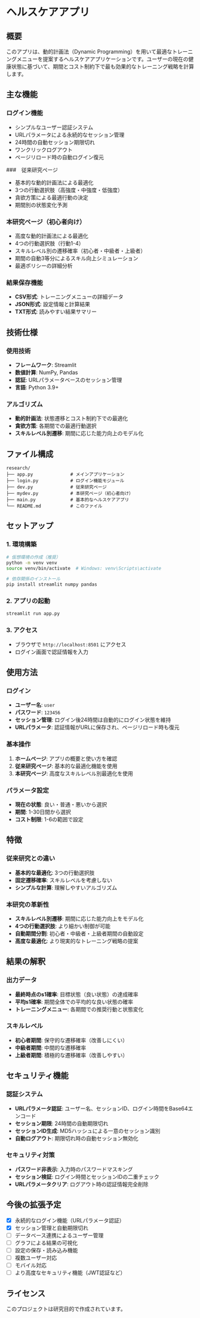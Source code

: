 # ヘルスケアアプリ

## 概要

このアプリは、動的計画法（Dynamic Programming）を用いて最適なトレーニングメニューを提案するヘルスケアアプリケーションです。ユーザーの現在の健康状態に基づいて、期間とコスト制約下で最も効果的なトレーニング戦略を計算します。

## 主な機能

### ログイン機能
- シンプルなユーザー認証システム
- URLパラメータによる永続的なセッション管理
- 24時間の自動セッション期限切れ
- ワンクリックログアウト
- ページリロード時の自動ログイン復元

###　従来研究ページ
- 基本的な動的計画法による最適化
- 3つの行動選択肢（高強度・中強度・低強度）
- 貪欲方策による最適行動の決定
- 期間別の状態変化予測

### 本研究ページ（初心者向け）
- 高度な動的計画法による最適化
- 4つの行動選択肢（行動1-4）
- スキルレベル別の遷移確率（初心者・中級者・上級者）
- 期間の自動3等分によるスキル向上シミュレーション
- 最適ポリシーの詳細分析

### 結果保存機能
- **CSV形式**: トレーニングメニューの詳細データ
- **JSON形式**: 設定情報と計算結果
- **TXT形式**: 読みやすい結果サマリー

## 技術仕様

### 使用技術
- **フレームワーク**: Streamlit
- **数値計算**: NumPy, Pandas
- **認証**: URLパラメータベースのセッション管理
- **言語**: Python 3.9+

### アルゴリズム
- **動的計画法**: 状態遷移とコスト制約下での最適化
- **貪欲方策**: 各期間での最適行動選択
- **スキルレベル別遷移**: 期間に応じた能力向上のモデル化

## ファイル構成

```
research/
├── app.py              # メインアプリケーション
├── login.py            # ログイン機能モジュール
├── dev.py              # 従来研究ページ
├── mydev.py            # 本研究ページ（初心者向け）
├── main.py             # 基本的なヘルスケアアプリ
└── README.md           # このファイル
```

## セットアップ

### 1. 環境構築
```bash
# 仮想環境の作成（推奨）
python -m venv venv
source venv/bin/activate  # Windows: venv\Scripts\activate

# 依存関係のインストール
pip install streamlit numpy pandas
```

### 2. アプリの起動
```bash
streamlit run app.py
```

### 3. アクセス
- ブラウザで `http://localhost:8501` にアクセス
- ログイン画面で認証情報を入力

## 使用方法

### ログイン
- **ユーザー名**: `user`
- **パスワード**: `123456`
- **セッション管理**: ログイン後24時間は自動的にログイン状態を維持
- **URLパラメータ**: 認証情報がURLに保存され、ページリロード時も復元

### 基本操作
1. **ホームページ**: アプリの概要と使い方を確認
2. **従来研究ページ**: 基本的な最適化機能を使用
3. **本研究ページ**: 高度なスキルレベル別最適化を使用

### パラメータ設定
- **現在の状態**: 良い・普通・悪いから選択
- **期間**: 1-30日間から選択
- **コスト制限**: 1-6の範囲で設定

## 特徴

### 従来研究との違い
- **基本的な最適化**: 3つの行動選択肢
- **固定遷移確率**: スキルレベルを考慮しない
- **シンプルな計算**: 理解しやすいアルゴリズム

### 本研究の革新性
- **スキルレベル別遷移**: 期間に応じた能力向上をモデル化
- **4つの行動選択肢**: より細かい制御が可能
- **自動期間分割**: 初心者・中級者・上級者期間の自動設定
- **高度な最適化**: より現実的なトレーニング戦略の提案

## 結果の解釈

### 出力データ
- **最終時点のs1確率**: 目標状態（良い状態）の達成確率
- **平均s1確率**: 期間全体での平均的な良い状態の確率
- **トレーニングメニュー**: 各期間での推奨行動と状態変化

### スキルレベル
- **初心者期間**: 保守的な遷移確率（改善しにくい）
- **中級者期間**: 中間的な遷移確率
- **上級者期間**: 積極的な遷移確率（改善しやすい）

## セキュリティ機能

### 認証システム
- **URLパラメータ認証**: ユーザー名、セッションID、ログイン時間をBase64エンコード
- **セッション期限**: 24時間の自動期限切れ
- **セッションID生成**: MD5ハッシュによる一意のセッション識別
- **自動ログアウト**: 期限切れ時の自動セッション無効化

### セキュリティ対策
- **パスワード非表示**: 入力時のパスワードマスキング
- **セッション検証**: ログイン時間とセッションIDの二重チェック
- **URLパラメータクリア**: ログアウト時の認証情報完全削除

## 今後の拡張予定

- [x] 永続的なログイン機能（URLパラメータ認証）
- [x] セッション管理と自動期限切れ
- [ ] データベース連携によるユーザー管理
- [ ] グラフによる結果の可視化
- [ ] 設定の保存・読み込み機能
- [ ] 複数ユーザー対応
- [ ] モバイル対応
- [ ] より高度なセキュリティ機能（JWT認証など）

## ライセンス

このプロジェクトは研究目的で作成されています。
